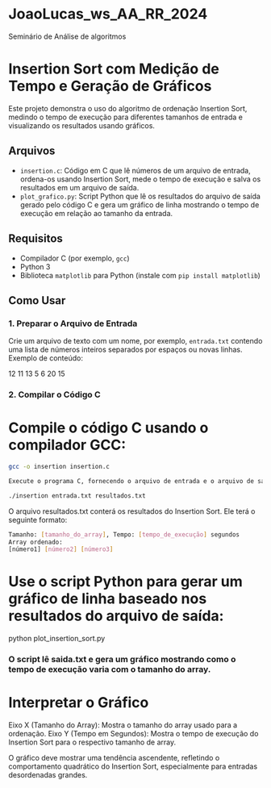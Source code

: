 # JoaoLucas_ws_AA_RR_2024

Seminário de Análise de algoritmos

# Insertion Sort com Medição de Tempo e Geração de Gráficos

Este projeto demonstra o uso do algoritmo de ordenação Insertion Sort, medindo o tempo de execução para diferentes tamanhos de entrada e visualizando os resultados usando gráficos.

## Arquivos

- `insertion.c`: Código em C que lê números de um arquivo de entrada, ordena-os usando Insertion Sort, mede o tempo de execução e salva os resultados em um arquivo de saída.
- `plot_grafico.py`: Script Python que lê os resultados do arquivo de saída gerado pelo código C e gera um gráfico de linha mostrando o tempo de execução em relação ao tamanho da entrada.

## Requisitos

- Compilador C (por exemplo, `gcc`)
- Python 3
- Biblioteca `matplotlib` para Python (instale com `pip install matplotlib`)

## Como Usar

### 1. Preparar o Arquivo de Entrada

Crie um arquivo de texto com um nome, por exemplo, `entrada.txt` contendo uma lista de números inteiros separados por espaços ou novas linhas. Exemplo de conteúdo:

12 11 13 5 6 20 15


### 2. Compilar o Código C

# Compile o código C usando o compilador GCC:

```bash
gcc -o insertion insertion.c

Execute o programa C, fornecendo o arquivo de entrada e o arquivo de saída como argumentos:

./insertion entrada.txt resultados.txt
```

O arquivo resultados.txt conterá os resultados do Insertion Sort. Ele terá o seguinte formato:
```bash
Tamanho: [tamanho_do_array], Tempo: [tempo_de_execução] segundos
Array ordenado:
[número1] [número2] [número3]
```

# Use o script Python para gerar um gráfico de linha baseado nos resultados do arquivo de saída:

python plot_insertion_sort.py

### O script lê saida.txt e gera um gráfico mostrando como o tempo de execução varia com o tamanho do array.

# Interpretar o Gráfico

Eixo X (Tamanho do Array): Mostra o tamanho do array usado para a ordenação.
Eixo Y (Tempo em Segundos): Mostra o tempo de execução do Insertion Sort para o respectivo tamanho de array.

O gráfico deve mostrar uma tendência ascendente, refletindo o comportamento quadrático do Insertion Sort, especialmente para entradas desordenadas grandes.

